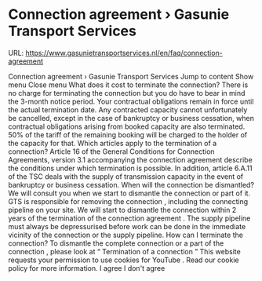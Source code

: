 # Connection agreement › Gasunie Transport Services

URL: https://www.gasunietransportservices.nl/en/faq/connection-agreement

Connection agreement › Gasunie Transport Services
Jump to content
Show menu
Close menu
What does it cost to terminate the connection?
There is no charge for terminating the
connection
but you do have to bear in mind the 3-month notice period. Your contractual obligations remain in force until the actual termination date.
Any
contracted capacity
cannot unfortunately be cancelled, except in the case of bankruptcy or business cessation, when contractual obligations arising from booked
capacity
are also terminated. 50% of the tariff of the remaining booking will be charged to the holder of the
capacity
for that.
Which articles apply to the termination of a connection?
Article 16 of the General Conditions for
Connection
Agreements, version 3.1 accompanying the
connection agreement
describe the conditions under which termination is possible.
In addition, article 6.A.11 of the TSC deals with the
supply
of
transmission capacity
in the event of bankruptcy or business cessation.
When will the connection be dismantled?
We will consult you when we start to dismantle the
connection
or part of it.
GTS
is responsible for removing the
connection
, including the connecting pipeline on your site. We will start to dismantle the
connection
within 2 years of the termination of the
connection agreement
.
The
supply
pipeline must always be depressurised before work can be done in the immediate vicinity of the
connection
or the
supply
pipeline.
How can I terminate the connection?
To dismantle the complete
connection
or a part of the
connection
, please look at “
Termination of a connection
”
This website requests your permission to use cookies for
YouTube
. Read our
cookie policy
for more information.
I agree
I don't agree
